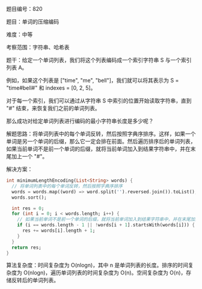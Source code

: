 题目编号：820

题目：单词的压缩编码

难度：中等

考察范围：字符串、哈希表

题干：给定一个单词列表，我们将这个列表编码成一个索引字符串 S 与一个索引列表 A。

例如，如果这个列表是 ["time", "me", "bell"]，我们就可以将其表示为 S = "time#bell#" 和 indexes = [0, 2, 5]。

对于每一个索引，我们可以通过从字符串 S 中索引的位置开始读取字符串，直到 "#" 结束，来恢复我们之前的单词列表。

那么成功对给定单词列表进行编码的最小字符串长度是多少呢？

解题思路：将单词列表中的每个单词反转，然后按照字典序排序。这样，如果一个单词是另一个单词的后缀，那么它一定会排在前面。然后遍历排序后的单词列表，如果当前单词不是前一个单词的后缀，就将当前单词加入到结果字符串中，并在末尾加上一个 "#"。

解决方案：

```dart
int minimumLengthEncoding(List<String> words) {
  // 将单词列表中的每个单词反转，然后按照字典序排序
  words = words.map((word) => word.split('').reversed.join()).toList();
  words.sort();

  int res = 0;
  for (int i = 0; i < words.length; i++) {
    // 如果当前单词不是前一个单词的后缀，就将当前单词加入到结果字符串中，并在末尾加上一个 "#"
    if (i == words.length - 1 || !words[i + 1].startsWith(words[i])) {
      res += words[i].length + 1;
    }
  }
  return res;
}
```

算法复杂度：时间复杂度为 O(nlogn)，其中 n 是单词列表的长度。排序的时间复杂度为 O(nlogn)，遍历单词列表的时间复杂度为 O(n)。空间复杂度为 O(n)，存储反转后的单词列表。
